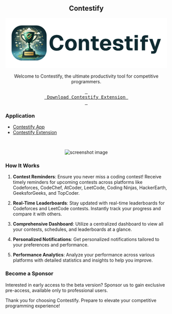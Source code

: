 <div align="center">

## Contestify

![contestify-banner](https://raw.githubusercontent.com/contestify-app/.github/main/profile/contestify-banner.png)

Welcome to Contestify, the ultimate productivity tool for competitive programmers.

<a href="https://github.com/contestify-app/contestify-web-app/releases/download/0.0.1/contestify-web-app.crx" target="_blank">
  <kbd> <br> Download Contestify Extension <br> </kbd>
</a>


</div>

### Application

- <a href="https://contestify-app.vercel.app" target="_blank">Contestify App</a>
- <a href="https://github.com/contestify-app/contestify-web-app/releases/download/0.0.1/contestify-web-app.crx" target="_blank">Contestify Extension</a>

</br>

<div align="center">
  
![screenshot image](https://github.com/user-attachments/assets/231780ef-6aa8-4511-aecc-cfbb989b5d34)
</div>


### How It Works

1. **Contest Reminders**: Ensure you never miss a coding contest! Receive timely reminders for upcoming contests across platforms like Codeforces, CodeChef, AtCoder, LeetCode, Coding Ninjas, HackerEarth, GeeksforGeeks, and TopCoder.

2. **Real-Time Leaderboards**: Stay updated with real-time leaderboards for Codeforces and LeetCode contests. Instantly track your progress and compare it with others.

3. **Comprehensive Dashboard**: Utilize a centralized dashboard to view all your contests, schedules, and leaderboards at a glance.

4. **Personalized Notifications**: Get personalized notifications tailored to your preferences and performance.

5. **Performance Analytics**: Analyze your performance across various platforms with detailed statistics and insights to help you improve.

### Become a Sponsor

Interested in early access to the beta version? Sponsor us to gain exclusive pre-access, available only to professional users.

Thank you for choosing Contestify. Prepare to elevate your competitive programming experience!

<!-- Developed by Team Contestify -->
<!-- 
- Gautam Ankoji
- Boddapu Satya Durga Vara Prasad
- Dharnasi Balu Babu
- Dolai Lokesh
- Badidha Shandeepa
-->
